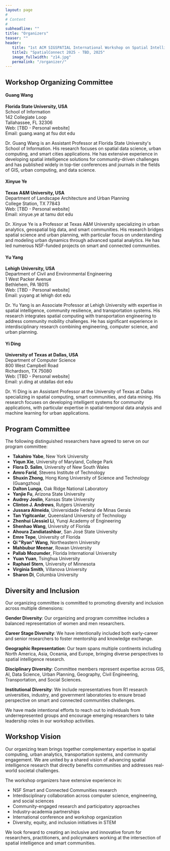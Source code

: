 ```yaml
---
layout: page
#
# Content
#
subheadline: ""
title: "Organizers"
teaser: ""
header:
   title: "1st ACM SIGSPATIAL International Workshop on Spatial Intelligence for Smart and Connected Communities"
   title2: "SpatialConnect 2025 - TBD, 2025"
   image_fullwidth: "z14.jpg"
   permalink: "/organizer/"
---
```


## Workshop Organizing Committee

#### Guang Wang
**Florida State University, USA**  
School of Information  
142 Collegiate Loop  
Tallahassee, FL 32306  
Web: [TBD - Personal website]  
Email: guang.wang at fsu dot edu  

Dr. Guang Wang is an Assistant Professor at Florida State University's School of Information. His research focuses on spatial data science, urban computing, and smart cities applications. He has extensive experience in developing spatial intelligence solutions for community-driven challenges and has published widely in top-tier conferences and journals in the fields of GIS, urban computing, and data science.

#### Xinyue Ye
**Texas A&M University, USA**  
Department of Landscape Architecture and Urban Planning  
College Station, TX 77843  
Web: [TBD - Personal website]  
Email: xinyue.ye at tamu dot edu  

Dr. Xinyue Ye is a Professor at Texas A&M University specializing in urban analytics, geospatial big data, and smart communities. His research bridges spatial science and urban planning, with particular focus on understanding and modeling urban dynamics through advanced spatial analytics. He has led numerous NSF-funded projects on smart and connected communities.

#### Yu Yang
**Lehigh University, USA**  
Department of Civil and Environmental Engineering  
1 West Packer Avenue  
Bethlehem, PA 18015  
Web: [TBD - Personal website]  
Email: yuyang at lehigh dot edu  

Dr. Yu Yang is an Associate Professor at Lehigh University with expertise in spatial intelligence, community resilience, and transportation systems. His research integrates spatial computing with transportation engineering to address community mobility challenges. He has significant experience in interdisciplinary research combining engineering, computer science, and urban planning.

#### Yi Ding
**University of Texas at Dallas, USA**  
Department of Computer Science  
800 West Campbell Road  
Richardson, TX 75080  
Web: [TBD - Personal website]  
Email: yi.ding at utdallas dot edu  

Dr. Yi Ding is an Assistant Professor at the University of Texas at Dallas specializing in spatial computing, smart communities, and data mining. His research focuses on developing intelligent systems for community applications, with particular expertise in spatial-temporal data analysis and machine learning for urban applications.

## Program Committee

The following distinguished researchers have agreed to serve on our program committee:

* **Takahiro Yabe**, New York University
* **Yiqun Xie**, University of Maryland, College Park  
* **Flora D. Salim**, University of New South Wales
* **Amro Farid**, Stevens Institute of Technology
* **Shuxin Zhong**, Hong Kong University of Science and Technology (Guangzhou)
* **Dalton Lunga**, Oak Ridge National Laboratory
* **Yanjie Fu**, Arizona State University
* **Audrey Joslin**, Kansas State University
* **Clinton J. Andrews**, Rutgers University
* **Jussara Almeida**, Universidade Federal de Minas Gerais
* **Tan Yigitcanlar**, Queensland University of Technology
* **Zhenhui (Jessie) Li**, Yunqi Academy of Engineering
* **Shenhao Wang**, University of Florida
* **Ahoura Zandiatashbar**, San José State University
* **Emre Tepe**, University of Florida
* **Qi "Ryan" Wang**, Northeastern University
* **Mahbubur Meenar**, Rowan University
* **Pallab Mozumder**, Florida International University
* **Yuan Yuan**, Tsinghua University
* **Raphael Stern**, University of Minnesota
* **Virginia Smith**, Villanova University
* **Sharon Di**, Columbia University

## Diversity and Inclusion

Our organizing committee is committed to promoting diversity and inclusion across multiple dimensions:

**Gender Diversity**: Our organizing and program committee includes a balanced representation of women and men researchers.

**Career Stage Diversity**: We have intentionally included both early-career and senior researchers to foster mentorship and knowledge exchange.

**Geographic Representation**: Our team spans multiple continents including North America, Asia, Oceania, and Europe, bringing diverse perspectives to spatial intelligence research.

**Disciplinary Diversity**: Committee members represent expertise across GIS, AI, Data Science, Urban Planning, Geography, Civil Engineering, Transportation, and Social Sciences.

**Institutional Diversity**: We include representatives from R1 research universities, industry, and government laboratories to ensure broad perspective on smart and connected communities challenges.

We have made intentional efforts to reach out to individuals from underrepresented groups and encourage emerging researchers to take leadership roles in our workshop activities.

## Workshop Vision

Our organizing team brings together complementary expertise in spatial computing, urban analytics, transportation systems, and community engagement. We are united by a shared vision of advancing spatial intelligence research that directly benefits communities and addresses real-world societal challenges.

The workshop organizers have extensive experience in:
- NSF Smart and Connected Communities research
- Interdisciplinary collaboration across computer science, engineering, and social sciences  
- Community-engaged research and participatory approaches
- Industry-academia partnerships
- International conference and workshop organization
- Diversity, equity, and inclusion initiatives in STEM

We look forward to creating an inclusive and innovative forum for researchers, practitioners, and policymakers working at the intersection of spatial intelligence and smart communities.
